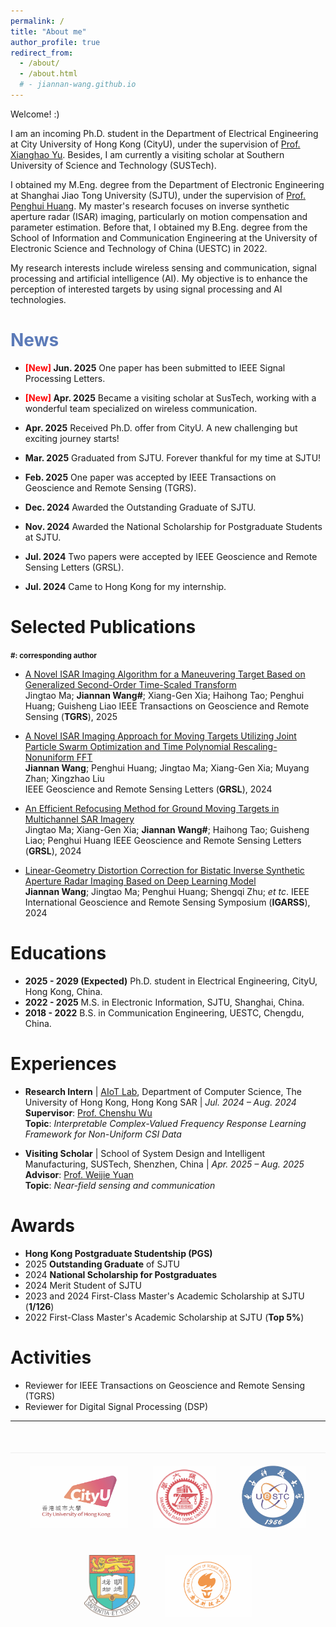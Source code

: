 ```yaml
---
permalink: /
title: "About me"
author_profile: true
redirect_from: 
  - /about/
  - /about.html
  # - jiannan-wang.github.io
---
```

Welcome! :)

I am an incoming Ph.D. student in the Department of Electrical Engineering at City University of Hong Kong (CityU), under the supervision of [Prof. Xianghao Yu](https://www.ee.cityu.edu.hk/~alexyu/index.html). Besides, I am currently a visiting scholar at Southern University of Science and Technology (SUSTech).


I obtained my M.Eng. degree from the Department of Electronic Engineering at Shanghai Jiao Tong University (SJTU), under the supervision of [Prof. Penghui Huang](https://ee.sjtu.edu.cn/FacultyDetail.aspx?id=55&infoid=66&flag=66). My master's research focuses on inverse synthetic aperture radar (ISAR) imaging, particularly on motion compensation and parameter estimation. Before that, I obtained my B.Eng. degree from the School of Information and Communication Engineering at the University of Electronic Science and Technology of China (UESTC) in 2022. 

My research interests include wireless sensing and communication, signal processing and artificial intelligence (AI). My objective is to enhance the perception of interested targets by using signal processing and AI technologies.

<span style="color: #5B7AB8;">News</span>
======

  * **<span style="color: red; font-weight: bold;">[New]</span> Jun. 2025** One paper has been submitted to IEEE Signal Processing Letters.

  * **<span style="color: red; font-weight: bold;">[New]</span> Apr. 2025** Became a visiting scholar at SusTech, working with a wonderful team specialized on wireless communication.

  * **Apr. 2025** Received Ph.D. offer from CityU. A new challenging but exciting journey starts!
  * **Mar. 2025** Graduated from SJTU. Forever thankful for my time at SJTU!
  * **Feb. 2025** One paper was accepted by IEEE Transactions on Geoscience and Remote Sensing (TGRS).
  * **Dec. 2024** Awarded the Outstanding Graduate of SJTU.
  * **Nov. 2024** Awarded the National Scholarship for Postgraduate Students at SJTU.
  * **Jul. 2024** Two papers were accepted by IEEE Geoscience and Remote Sensing Letters (GRSL).
  * **Jul. 2024** Came to Hong Kong for my internship.

Selected Publications
======
**<small>#: corresponding author</small>**

* <span style="color: blue;">[A Novel ISAR Imaging Algorithm for a Maneuvering Target Based on Generalized Second-Order Time-Scaled Transform](https://ieeexplore.ieee.org/document/10879390)</span>  
Jingtao Ma; **Jiannan Wang#**; Xiang-Gen Xia; Haihong Tao; Penghui Huang; Guisheng Liao
IEEE Transactions on Geoscience and Remote Sensing (**TGRS**), 2025

* <span style="color: blue;">[A Novel ISAR Imaging Approach for Moving Targets Utilizing Joint Particle Swarm Optimization and Time Polynomial Rescaling-Nonuniform FFT](https://ieeexplore.ieee.org/document/10604839)</span>  
**Jiannan Wang**; Penghui Huang; Jingtao Ma; Xiang-Gen Xia; Muyang Zhan; Xingzhao Liu  
IEEE Geoscience and Remote Sensing Letters (**GRSL**), 2024

* <span style="color: blue;">[An Efficient Refocusing Method for Ground Moving Targets in Multichannel SAR Imagery](https://ieeexplore.ieee.org/document/10620683)</span>  
 Jingtao Ma; Xiang-Gen Xia; **Jiannan Wang#**; Haihong Tao; Guisheng Liao; Penghui Huang
IEEE Geoscience and Remote Sensing Letters (**GRSL**), 2024

* <span style="color: blue;">[Linear-Geometry Distortion Correction for Bistatic Inverse Synthetic Aperture Radar Imaging Based on Deep Learning Model](https://ieeexplore.ieee.org/document/10640941)</span>  
**Jiannan Wang**; Jingtao Ma; Penghui Huang; Shengqi Zhu; *et tc*.
 IEEE International Geoscience and Remote Sensing Symposium (**IGARSS**), 2024

Educations
======
* **2025 - 2029 (Expected)**  Ph.D. student in Electrical Engineering, CityU, Hong Kong, China.
* **2022 - 2025**  M.S. in Electronic Information, SJTU, Shanghai, China.  
* **2018 - 2022**  B.S. in Communication Engineering, UESTC, Chengdu, China.  

Experiences
======
- **Research Intern** | [AIoT Lab](https://aiot.hku.hk), Department of Computer Science, The University of Hong Kong, Hong Kong SAR | *Jul. 2024 – Aug. 2024*  
  **Supervisor**: [Prof. Chenshu Wu](https://cswu.me)  
  **Topic**: *Interpretable Complex-Valued Frequency Response Learning Framework for Non-Uniform CSI Data*  

- **Visiting Scholar** | School of System Design and Intelligent Manufacturing, SUSTech, Shenzhen, China | *Apr. 2025 – Aug. 2025*  
  **Advisor**: [Prof. Weijie Yuan](https://www.sustech.edu.cn/zh/faculties/weijieyuan.html)  
  **Topic**: *Near-field sensing and communication* 

<!-- - [Other Experience] | [Institution Name], [Location] | [Time Period]  
  Advisor: [Advisor's Name]  
  Topic: [Research Topic]   -->

Awards
======
* **Hong Kong Postgraduate Studentship (PGS)**
* 2025 **Outstanding Graduate** of SJTU 
* 2024 **National Scholarship for Postgraduates**
* 2024 Merit Student of SJTU
* 2023 and 2024 First-Class Master's Academic Scholarship at SJTU (**1/126**)
* 2022 First-Class Master's Academic Scholarship at SJTU (**Top 5%**)

Activities
======
* Reviewer for IEEE Transactions on Geoscience and Remote Sensing (TGRS)
* Reviewer for Digital Signal Processing (DSP)


---

<div class="logo-container">
  <a href="https://www.cityu.edu.hk" target="_blank">
    <img src="cityu-logo.png" alt="City University of Hong Kong" class="footer-logo">
  </a>
  <a href="https://www.sjtu.edu.cn" target="_blank">
    <img src="sjtu-logo.png" alt="Shanghai Jiao Tong University" class="footer-logo">
  </a>
  <a href="https://www.uestc.edu.cn" target="_blank">
    <img src="uestc-logo.png" alt="University of Electronic Science and Technology of China" class="footer-logo">
  </a>
  <a href="https://www.hku.hk" target="_blank">
    <img src="hku-logo.png" alt="The University of Hong Kong" class="footer-logo">
  </a>
  <a href="https://www.sustech.edu.cn" target="_blank">
    <img src="sustech-logo.png" alt="Southern University of Science and Technology" class="footer-logo">
  </a>
</div>

<style>
  .logo-container {
    display: flex;
    justify-content: center;
    align-items: center;
    flex-wrap: wrap;
    gap: 40px;
    margin: 50px 0;
    padding: 20px 0;
    border-top: 1px solid #eee;
  }
  
  .footer-logo {
    height: 100px;
    width: auto;
    object-fit: contain;
    transition: transform 0.3s ease;
    filter: grayscale(0%);
    opacity: 0.7;
  }
  
  .footer-logo:hover {
    transform: scale(1.05);
    filter: grayscale(0%);
    opacity: 1;
  }
  
  @media (max-width: 768px) {
    .logo-container {
      gap: 20px;
    }
    .footer-logo {
      height: 50px;
    }
  }
</style>